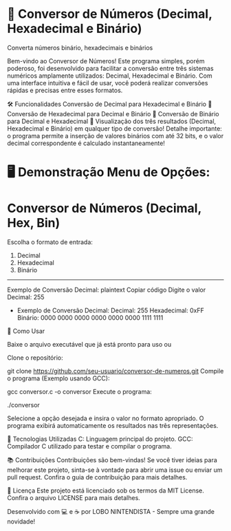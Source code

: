 # 🔢 Conversor de Números (Decimal, Hexadecimal e Binário)
Converta números binário, hexadecimais e binários

Bem-vindo ao Conversor de Números!
Este programa simples, porém poderoso, foi desenvolvido para facilitar a conversão entre três sistemas numéricos amplamente utilizados: Decimal, Hexadecimal e Binário. Com uma interface intuitiva e fácil de usar, você poderá realizar conversões rápidas e precisas entre esses formatos.

🛠️ Funcionalidades
Conversão de Decimal para Hexadecimal e Binário 🔁
Conversão de Hexadecimal para Decimal e Binário 🔁
Conversão de Binário para Decimal e Hexadecimal 🔁
Visualização dos três resultados (Decimal, Hexadecimal e Binário) em qualquer tipo de conversão!
Detalhe importante: o programa permite a inserção de valores binários com até 32 bits, e o valor decimal correspondente é calculado instantaneamente!

🖥️ Demonstração
Menu de Opções:
============================================
   Conversor de Números (Decimal, Hex, Bin)
============================================

Escolha o formato de entrada:
1. Decimal
2. Hexadecimal
3. Binário
--------------------------------------------
Exemplo de Conversão Decimal:
plaintext
Copiar código
Digite o valor Decimal: 255

+ Exemplo de Conversão Decimal:
Decimal: 255
Hexadecimal: 0xFF
Binário: 0000 0000 0000 0000 0000 0000 1111 1111


🧰 Como Usar

Baixe o arquivo executável que já está pronto para  uso ou 

Clone o repositório:

git clone https://github.com/seu-usuario/conversor-de-numeros.git
Compile o programa (Exemplo usando GCC):

gcc conversor.c -o conversor
Execute o programa:

./conversor

Selecione a opção desejada e insira o valor no formato apropriado. O programa exibirá automaticamente os resultados nas três representações.

🚀 Tecnologias Utilizadas
C: Linguagem principal do projeto.
GCC: Compilador C utilizado para testar e compilar o programa.

📚 Contribuições
Contribuições são bem-vindas! Se você tiver ideias para melhorar este projeto, sinta-se à vontade para abrir uma issue ou enviar um pull request. Confira o guia de contribuição para mais detalhes.

📄 Licença
Este projeto está licenciado sob os termos da MIT License. Confira o arquivo LICENSE para mais detalhes.

Desenvolvido com 💻 e ☕ por LOBO NINTENDISTA - Sempre uma grande novidade!
